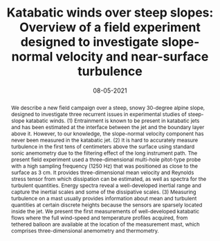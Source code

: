 ---
short: 'Katabatic winds over steep slopes: Overview of a field experiment designed to investigate slope-normal velocity and near-surface turbulence'
title: 'Katabatic winds over steep slopes: Overview of a field experiment designed to investigate slope-normal velocity and near-surface turbulence'
collection: projects
permalink: /projects/Publi_3
thumbnail: /images/thumbnail.png
date: 08-05-2021
venue: 'Boundary-Layer Meteorology'
authors: '<a href="https://claudinecharrondiere.github.io">Claudine Charrondière</a>, <a href="https://scholar.google.fr/citations?user=wZwD8wwAAAAJ&hl=fr">Christophe Brun</a>, <a href="https://scholar.google.com/citations?user=RQYKv8IAAAAJ&hl=fr">Jean-Martial Cohard</a>, <a href="https://www.researchgate.net/scientific-contributions/Jean-Emmanuel-Sicart-2143985673">Jean-Emmanuel Sicart</a>, <a href="https://scholar.google.fr/citations?user=TW5att0AAAAJ&hl=fr">Martin Obligado</a>, <a href="https://www.researchgate.net/scientific-contributions/Catherine-Coulaud-2071103818">Catherine Coulaud</a>, <a href="https://www.researchgate.net/scientific-contributions/Romain-Biron-2025334882">Romain Biron</a>'
conference_short: 'Boundary-Layer Meteorology'
abstract: "We describe a new field campaign over a steep, snowy 30-degree alpine slope, designed to investigate three recurrent issues in experimental studies of steep-slope katabatic winds. (1) Entrainment is known to be present in katabatic jets and has been estimated at the interface between the jet and the boundary layer above it. However, to our knowledge, the slope-normal velocity component has never been measured in the katabatic jet. (2) It is hard to accurately measure turbulence in the first tens of centimeters above the surface using standard sonic anemometry due to the filtering effect of the long instrument path. The present field experiment used a three-dimensional multi-hole pitot-type probe with a high sampling frequency (1250 Hz) that was positioned as close to the surface as 3 cm. It provides three-dimensional mean velocity and Reynolds stress tensor from which dissipation can be estimated, as well as spectra for the turbulent quantities. Energy spectra reveal a well-developed inertial range and capture the inertial scales and some of the dissipative scales. (3) Measuring turbulence on a mast usually provides information about mean and turbulent quantities at certain discrete heights because the sensors are sparsely located inside the jet. We present the first measurements of well-developed katabatic flows where the full wind-speed and temperature profiles acquired, from tethered balloon are available at the location of the measurement mast, which comprises three-dimensional anemometry and thermometry."
bibtex: |
  @article{charrondiere2022katabatic,
    title={Katabatic winds over steep slopes: Overview of a field experiment designed to investigate slope-normal velocity and near-surface turbulence},
    author={Charrondière, Claudine and Brun, Christophe and Cohard, Jean-Martial and Sicart, Jean-Emmanuel and Obligado, Martin and Biron, Romain and Coulaud, Catherine and Guyard, Hélène},
    journal={Boundary-Layer Meteorology},
    volume={182},
    number={1},
    pages={29--54},
    year={2022},
    publisher={Springer}
  }
pdf: "https://hal.science/hal-03350043/file/Charrondi%C3%A8re2022.pdf"
project_page: "https://claudinecharrondiere.github.io/projects/Publi_3"
paper_url: "https://link.springer.com/article/10.1007/s10546-021-00644-y"
---